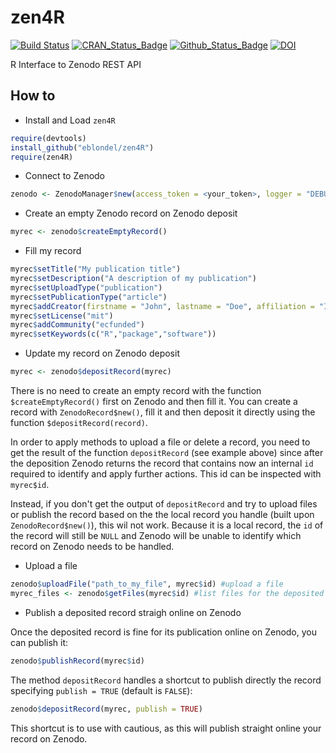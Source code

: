 # zen4R

[![Build Status](https://travis-ci.org/eblondel/zen4R.svg?branch=master)](https://travis-ci.org/eblondel/zen4R)
[![CRAN_Status_Badge](http://www.r-pkg.org/badges/version/zen4R)](https://cran.r-project.org/package=zen4R)
[![Github_Status_Badge](https://img.shields.io/badge/Github-0.1-blue.svg)](https://github.com/eblondel/zen4R)
[![DOI](https://zenodo.org/badge/DOI/10.5281/zenodo.2547036.svg)](https://doi.org/10.5281/zenodo.2547036)

R Interface to Zenodo REST API

## How to

* Install and Load ``zen4R``

```r
require(devtools)
install_github("eblondel/zen4R")
require(zen4R)
```

* Connect to Zenodo

```r
zenodo <- ZenodoManager$new(access_token = <your_token>, logger = "DEBUG")
```

* Create an empty Zenodo record on Zenodo deposit

```r
myrec <- zenodo$createEmptyRecord()
```

* Fill my record

```r
myrec$setTitle("My publication title")
myrec$setDescription("A description of my publication")
myrec$setUploadType("publication")
myrec$setPublicationType("article")
myrec$addCreator(firstname = "John", lastname = "Doe", affiliation = "Independent")
myrec$setLicense("mit")
myrec$addCommunity("ecfunded")
myrec$setKeywords(c("R","package","software"))
```

* Update my record on Zenodo deposit

```r
myrec <- zenodo$depositRecord(myrec)
```

There is no need to create an empty record with the function ``$createEmptyRecord()``
first on Zenodo and then fill it. You can create a record with ``ZenodoRecord$new()``,
fill it and then deposit it directly using the function ``$depositRecord(record)``.

In order to apply methods to upload a file or delete a record, you need to get the result of the function ``depositRecord`` (see example above) since after the deposition Zenodo returns the record that contains now an internal ``id`` required to identify and apply further actions. This id can be inspected with ``myrec$id``.

Instead, if you don't get the output of ``depositRecord`` and try to upload files or publish the record based on the the local record you handle (built upon ``ZenodoRecord$new()``), this wil not work. Because it is a local record, the ``id`` of the record will still be ``NULL`` and Zenodo will be unable to identify which record on Zenodo needs to be handled.  

* Upload a file

```r
zenodo$uploadFile("path_to_my_file", myrec$id) #upload a file
myrec_files <- zenodo$getFiles(myrec$id) #list files for the deposited record
```

* Publish a deposited record straigh online on Zenodo

Once the deposited record is fine for its publication online on Zenodo, you can publish it:

```r
zenodo$publishRecord(myrec$id)
```

The method ``depositRecord`` handles a shortcut to publish directly the record specifying ``publish = TRUE`` (default is ``FALSE``):

```r
zenodo$depositRecord(myrec, publish = TRUE)
```

This shortcut is to use with cautious, as this will publish straight online your record on Zenodo.
